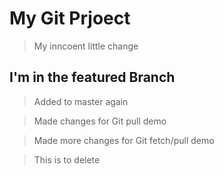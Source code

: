# My Git Prjoect

> My inncoent little change

## I'm in the featured Branch

> Added to master again

> Made changes for Git pull demo

> Made more changes for Git fetch/pull demo

> This is to delete

